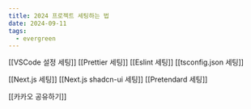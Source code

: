 ```yaml
---
title: 2024 프로젝트 세팅하는 법
date: 2024-09-11
tags:
  - evergreen
---
```


[[VSCode 설정 세팅]]
[[Prettier 세팅]]
[[Eslint 세팅]]
[[tsconfig.json 세팅]]

[[Next.js 세팅]]
[[Next.js shadcn-ui 세팅]]
[[Pretendard 세팅]]

[[카카오 공유하기]]
